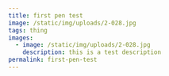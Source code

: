 ```yaml
---
title: first pen test
image: /static/img/uploads/2-028.jpg
tags: thing
images:
  - image: /static/img/uploads/2-028.jpg
    description: this is a test description
permalink: first-pen-test
---
```

